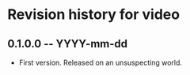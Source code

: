 # Revision history for video

## 0.1.0.0 -- YYYY-mm-dd

* First version. Released on an unsuspecting world.
